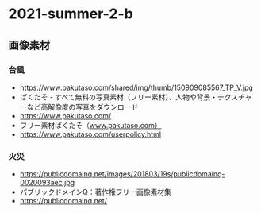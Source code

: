 # 2021-summer-2-b

## 画像素材

### 台風

- https://www.pakutaso.com/shared/img/thumb/150909085567_TP_V.jpg
- ぱくたそ - すべて無料の写真素材（フリー素材）、人物や背景・テクスチャーなど高解像度の写真をダウンロード
- https://www.pakutaso.com/
- フリー素材ぱくたそ（www.pakutaso.com）
- https://www.pakutaso.com/userpolicy.html

### 火災

- https://publicdomainq.net/images/201803/19s/publicdomainq-0020093aec.jpg
- パブリックドメインQ：著作権フリー画像素材集
- https://publicdomainq.net/
